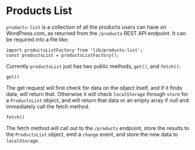 # Products List

`products-list` is a collection of all the products users can have on WordPress.com, as returned from the `/products` REST API endpoint. It can be required into a file like:

```es6
import productsListFactory from 'lib/products-list';
const productsList = productsListFactory();
```

Currently `productsList` just has two public methods, `get()`, and `fetch()`:

`get()`

The get request will first check for data on the object itself, and if it finds data, will return that. Otherwise it will check `localStorage` through `store` for a `ProductsList` object, and will return that data or an empty array if null and immediately call the fetch method.

`fetch()`

The fetch method will call out to the `/products` endpoint, store the results to the `ProductsList` object, emit a `change` event, and store the new data to `localStorage`.
